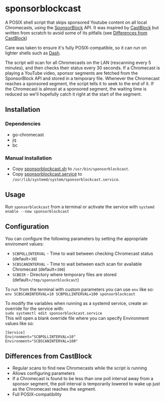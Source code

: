 # sponsorblockcast
A POSIX shell script that skips sponsored Youtube content on all local Chromecasts, using the [SponsorBlock](https://github.com/ajayyy/SponsorBlock) API. It was inspired by [CastBlock](https://github.com/stephen304/castblock) but written from scratch to avoid some of its pitfalls (see [Differences from CastBlock](#differences-from-castblock))

Care was taken to ensure it's fully POSIX-compatible, so it can run on lighter shells such as [Dash](https://wiki.archlinux.org/index.php/Dash).

The script will scan for all Chromecasts on the LAN (rescanning every 5 minutes), and then checks their status every 30 seconds. If a Chromecast is playing a YouTube video, sponsor segments are fetched from the SponsorBlock API and stored in a temporary file. Whenever the Chromecast reaches a sponsored segment, the script tells it to seek to the end of it. If the Chromecast is almost at a sponsored segment, the waiting time is reduced so we'll hopefully catch it right at the start of the segment.

## Installation
### Dependencies
* go-chromecast
* jq
* bc

### Manual installation
* Copy [sponsorblockcast.sh](/sponsorblockcast.sh) to `/usr/bin/sponsorblockcast`.
* Copy [sponsorblockcast.service](/sponsorblockcast.service) to `/usr/lib/systemd/system/sponsorblockcast.service`.

## Usage
Run `sponsorblockcast` from a terminal or activate the service with `systemd enable --now sponsorblockcast`

## Configuration
You can configure the following parameters by setting the appropriate enviroment values:
* `SCBPOLLINTERVAL` - Time to wait between checking Chromecast status (default=`30`)
* `SCBSCANINTERVAL` - Time to wait between each scan for available Chromecast (default=`300`)
* `SCBDIR` - Directory where temporary files are stored (default=`/tmp/sponsorblockcast`)

To run from the terminal with custom parameters you can use `env` like so:
`env SCBSCANINTERVAL=10 SCBPOLLINTERVAL=100 sponsorblockcast`

To modify the variables when running as a systemd service, create an override for the service with:  
`sudo systemctl edit sponsorblockcast.service`  
This will open a blank override file where you can specify Environment values like so:
```
[Service]
Environment="SCBPOLLINTERVAL=10"
Environment="SCBSCANINTERVAL=100"
```

## Differences from CastBlock
* Regular scans to find new Chromecasts while the script is running
* Allows configuring parameters
* If a Chromecast is found to be less than one poll interval away from a sponsor segment, the poll interval is temporarily lowered to wake up just as the Chromecast reaches the segment.
* Full POSIX-compatibility

